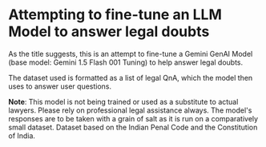 # Attempting to fine-tune an LLM Model to answer legal doubts
As the title suggests, this is an attempt to fine-tune a Gemini GenAI Model (base model: Gemini 1.5 Flash 001 Tuning) to help answer legal doubts.

The dataset used is formatted as a list of legal QnA, which the model then uses to answer user questions.

**Note**: This model is not being trained or used as a substitute to actual lawyers. Please rely on professional legal assistance always. The model's responses are to be taken with a grain of salt as it is run on a comparatively small dataset. Dataset based on the Indian Penal Code and the Constitution of India.
